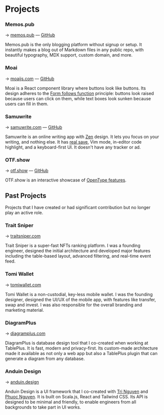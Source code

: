 # Projects

### Memos.pub

→ [memos.pub][memos] — [GitHub][memos-git]

[memos]: https://memos.pub
[memos-git]: https://github.com/thien-do/memos-pub

Memos.pub is the only blogging platform without signup or setup. It instantly makes a blog out of Markdown files in any public repo, with beautiful typography, MDX support, custom domain, and more. 

### Moai

→ [moaijs.com][moai] — [GitHub][moai-git]

Moai is a React component library where buttons look like buttons. Its design adheres to the [Form follows function][fff] principle: buttons look raised because users can click on them, while text boxes look sunken because users can fill in them.

[moai]: https://moaijs.com
[moai-git]: https://github.com/thien-do/moai
[fff]: https://en.wikipedia.org/wiki/Form_follows_function

### Samuwrite

→ [samuwrite.com][samu] — [GitHub][samu-git]

Samuwrite is an online writing app with [Zen][zen] design. It lets you focus on your writing, and nothing else. It has [real save], Vim mode, in-editor code highlight, and a keyboard-first UI. It doesn't have any tracker or ad.

[samu]: https://samuwrite.com
[samu-git]: https://github.com/thien-do/samuwrite
[zen]: https://en.wikipedia.org/wiki/Zen
[real save]: https://web.dev/file-system-access/

### OTF.show

→ [otf.show][otf] — [GitHub][otf-git]

OTF.show is an interactive showcase of [OpenType features]. 

[otf]: https://otf.show
[otf-git]: https://github.com/thien-do/otf.show
[OpenType features]: https://en.wikipedia.org/wiki/List_of_typographic_features#OpenType_typographic_features

## Past Projects

Projects that I have created or had significant contribution but no longer play an active role.

### Trait Sniper

→ [traitsniper.com][trait]

Trait Sniper is a super-fast NFTs ranking platform. I was a founding engineer, designed the initial architecture and developed major features including the table-based layout, advanced filtering, and real-time event feed.

[trait]: https://traitsniper.com

### Tomi Wallet

→ [tomiwallet.com][tomi]

Tomi Wallet is a non-custodial, key-less mobile wallet. I was the founding designer, designed the UI/UX of the mobile app, with features like transfer, swap and invest. I was also responsible for the overall branding and marketing material.

[tomi]: https://tomiwallet.com

### DiagramPlus

→ [diagramplus.com][diagram]

DiagramPlus is database design tool that I co-created when working at TablePlus. It is fast, modern and privacy-first. Its custom-made architecture made it available as not only a web app but also a TablePlus plugin that can generate a diagram from any database.

[diagram]: https://diagramplus.com

### Anduin Design

→ [anduin.design][design]

Anduin Design is a UI framework that I co-created with [Tri Nguyen][tri] and [Phuoc Nguyen][phuoc]. It is built on Scala.js, React and Tailwind CSS. Its API is designed to be minimal and friendly, to enable engineers from all backgrounds to take part in UI works.

[design]: https://anduin.design
[tri]: https://www.trilmn.com/
[phuoc]: https://twitter.com/nghuuphuoc
